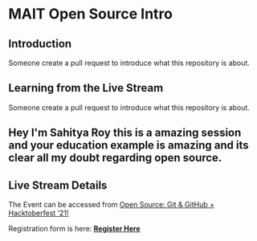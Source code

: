 # MAIT Open Source Intro

## Introduction

Someone create a pull request to introduce what this repository is about.

## Learning from the Live Stream

Someone create a pull request to introduce what this repository is about.

## Hey I'm Sahitya Roy this is a amazing session and your education example is amazing and its clear all my doubt regarding open source.


## Live Stream Details

The Event can be accessed from [Open Source: Git & GitHub + Hacktoberfest ’21!](https://events.praveen.science/open-source-mait/)

Registration form is here: [**Register Here**](https://forms.gle/R4SSRwTuR3Xo9sSc6)
